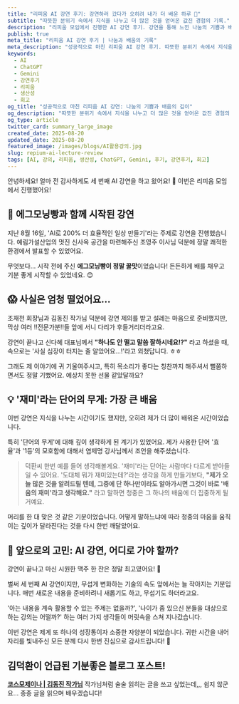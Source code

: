 ```yaml
---
title: "리피움 AI 강연 후기: 강연하러 갔다가 오히려 내가 더 배운 하루 🚀"
subtitle: "따뜻한 분위기 속에서 지식을 나누고 더 많은 것을 얻어온 값진 경험의 기록."
description: "리피움 모임에서 진행한 AI 강연 후기. 강연을 통해 느낀 나눔의 기쁨과 배움의 깊이, 그리고 미래에 대한 고민을 솔직하게 담았습니다."
publish: true
meta_title: "리피움 AI 강연 후기 | 나눔과 배움의 기록"
meta_description: "성공적으로 마친 리피움 AI 강연 후기. 따뜻한 분위기 속에서 지식을 나누고 더 많은 것을 얻어온 값진 경험과 개인적인 성찰을 공유합니다."
keywords:
  - AI
  - ChatGPT
  - Gemini
  - 강연후기
  - 리피움
  - 생산성
  - 회고
og_title: "성공적으로 마친 리피움 AI 강연: 나눔의 기쁨과 배움의 깊이"
og_description: "따뜻한 분위기 속에서 지식을 나누고 더 많은 것을 얻어온 값진 경험의 기록."
og_type: article
twitter_card: summary_large_image
created_date: 2025-08-20
updated_date: 2025-08-20
featured_image: /images/blogs/AI활용강의.jpg
slug: repium-ai-lecture-review
tags: [AI, 강의, 리피움, 생산성, ChatGPT, Gemini, 후기, 강연후기, 회고]
---
```


안녕하세요! 얼마 전 감사하게도 세 번째 AI 강연을 하고 왔어요! 💪
이번은 리피움 모임에서 진행했어요!

## 🥐 에그모닝빵과 함께 시작된 강연

지난 8월 16일, 'AI로 200% 더 효율적인 일상 만들기'라는 주제로 강연을 진행했습니다. 예림가설산업의 멋진 신사옥 공간을 마련해주신 조영주 이사님 덕분에 정말 쾌적한 환경에서 발표할 수 있었어요.

무엇보다... 시작 전에 주신 **에그모닝빵이 정말 꿀맛**이었습니다! 든든하게 배를 채우고 기분 좋게 시작할 수 있었네요. 😊

## 😱 사실은 엄청 떨었어요...

조재천 회장님과 김동진 작가님 덕분에 강연 제의를 받고 설레는 마음으로 준비했지만, 막상 여러 !!전문가분!!들 앞에 서니 다리가 후들거리더라고요.

강연이 끝나고 신다혜 대표님께서 **"하나도 안 떨고 말씀 잘하시네요!?"** 라고 하셨을 때, 속으로는 '사실 심장이 터지는 줄 알았어요...!'라고 외쳤답니다. ㅎㅎ

그래도 제 이야기에 귀 기울여주시고, 특히 목소리가 좋다는 칭찬까지 해주셔서 뻘쭘하면서도 정말 기뻤어요. 예상치 못한 선물 같았달까요?

## 💡 '재미'라는 단어의 무게: 가장 큰 배움

이번 강연은 지식을 나누는 시간이기도 했지만, 오히려 제가 더 많이 배워온 시간이었습니다.

특히 '단어의 무게'에 대해 깊이 생각하게 된 계기가 있었어요. 제가 사용한 단어 '효율'과 '1등'의 모호함에 대해서 염제명 강사님께서 조언을 해주셨습니다.

> 덕환씨 한번 예를 들어 생각해볼게요. '재미'라는 단어는 사람마다 다르게 받아들일 수 있어요. '도대체 뭐가 재미있는데?'라는 생각을 하게 만들기보다, **"제가 오늘 많은 것을 알려드릴 텐데, 그중에 단 하나만이라도 알아가시면 그것이 바로 '배움의 재미'라고 생각해요."** 라고 말하면 청중은 그 하나의 배움에 더 집중하게 될 거예요.

머리를 한 대 맞은 것 같은 기분이었습니다. 어떻게 말하느냐에 따라 청중의 마음을 움직이는 깊이가 달라진다는 것을 다시 한번 깨달았어요.

## 🤔 앞으로의 고민: AI 강연, 어디로 가야 할까?

강연이 끝나고 마신 시원한 맥주 한 잔은 정말 최고였어요! 🍺

벌써 세 번째 AI 강연이지만, 무섭게 변화하는 기술의 속도 앞에서는 늘 작아지는 기분입니다. 매번 새로운 내용을 준비하려니 새롭기도 하고, 무섭기도 하더라고요.

'아는 내용을 계속 활용할 수 있는 주제는 없을까?', '나이가 좀 있으신 분들을 대상으로 하는 강의는 어떨까?' 하는 여러 가지 생각들이 머릿속을 스쳐 지나갔습니다.

이번 강연은 제게 또 하나의 성장통이자 소중한 자양분이 되었습니다. 귀한 시간을 내어 자리를 빛내주신 모든 분께 다시 한번 진심으로 감사드립니다! 🚀

## 김덕환이 언급된 기분좋은 블로그 포스트!

**[코스모제이나 | 김동진 작가님](https://www.miricanvas.com/v/14zdloc)**
작가님처럼 술술 읽히는 글을 쓰고 싶었는데,,, 쉽지 않군요... 종종 글을 읽으며 배우겠습니다!
